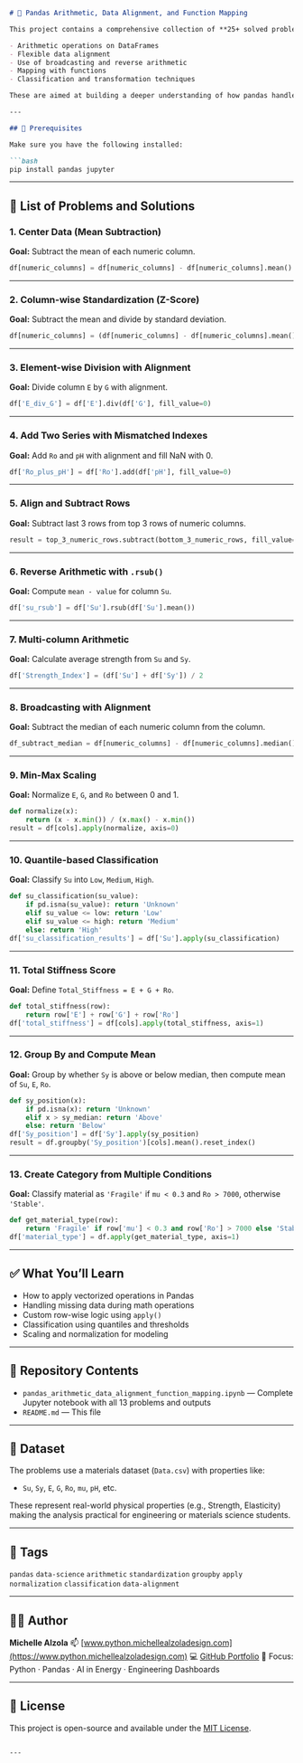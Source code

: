 ````markdown
# 🧮 Pandas Arithmetic, Data Alignment, and Function Mapping

This project contains a comprehensive collection of **25+ solved problems** using `pandas` that demonstrate:

- Arithmetic operations on DataFrames
- Flexible data alignment
- Use of broadcasting and reverse arithmetic
- Mapping with functions
- Classification and transformation techniques

These are aimed at building a deeper understanding of how pandas handles data under the hood during computations and real-world scenarios.

---

## 🔧 Prerequisites

Make sure you have the following installed:

```bash
pip install pandas jupyter
````

---

## 📘 List of Problems and Solutions

### 1. Center Data (Mean Subtraction)

**Goal:** Subtract the mean of each numeric column.

```python
df[numeric_columns] = df[numeric_columns] - df[numeric_columns].mean()
```

---

### 2. Column-wise Standardization (Z-Score)

**Goal:** Subtract the mean and divide by standard deviation.

```python
df[numeric_columns] = (df[numeric_columns] - df[numeric_columns].mean()) / df[numeric_columns].std()
```

---

### 3. Element-wise Division with Alignment

**Goal:** Divide column `E` by `G` with alignment.

```python
df['E_div_G'] = df['E'].div(df['G'], fill_value=0)
```

---

### 4. Add Two Series with Mismatched Indexes

**Goal:** Add `Ro` and `pH` with alignment and fill NaN with 0.

```python
df['Ro_plus_pH'] = df['Ro'].add(df['pH'], fill_value=0)
```

---

### 5. Align and Subtract Rows

**Goal:** Subtract last 3 rows from top 3 rows of numeric columns.

```python
result = top_3_numeric_rows.subtract(bottom_3_numeric_rows, fill_value=0)
```

---

### 6. Reverse Arithmetic with `.rsub()`

**Goal:** Compute `mean - value` for column `Su`.

```python
df['su_rsub'] = df['Su'].rsub(df['Su'].mean())
```

---

### 7. Multi-column Arithmetic

**Goal:** Calculate average strength from `Su` and `Sy`.

```python
df['Strength_Index'] = (df['Su'] + df['Sy']) / 2
```

---

### 8. Broadcasting with Alignment

**Goal:** Subtract the median of each numeric column from the column.

```python
df_subtract_median = df[numeric_columns] - df[numeric_columns].median()
```

---

### 9. Min-Max Scaling

**Goal:** Normalize `E`, `G`, and `Ro` between 0 and 1.

```python
def normalize(x):
    return (x - x.min()) / (x.max() - x.min())
result = df[cols].apply(normalize, axis=0)
```

---

### 10. Quantile-based Classification

**Goal:** Classify `Su` into `Low`, `Medium`, `High`.

```python
def su_classification(su_value):
    if pd.isna(su_value): return 'Unknown'
    elif su_value <= low: return 'Low'
    elif su_value <= high: return 'Medium'
    else: return 'High'
df['su_classification_results'] = df['Su'].apply(su_classification)
```

---

### 11. Total Stiffness Score

**Goal:** Define `Total_Stiffness = E + G + Ro`.

```python
def total_stiffness(row):
    return row['E'] + row['G'] + row['Ro']
df['total_stiffness'] = df[cols].apply(total_stiffness, axis=1)
```

---

### 12. Group By and Compute Mean

**Goal:** Group by whether `Sy` is above or below median, then compute mean of `Su`, `E`, `Ro`.

```python
def sy_position(x):
    if pd.isna(x): return 'Unknown'
    elif x > sy_median: return 'Above'
    else: return 'Below'
df['Sy_position'] = df['Sy'].apply(sy_position)
result = df.groupby('Sy_position')[cols].mean().reset_index()
```

---

### 13. Create Category from Multiple Conditions

**Goal:** Classify material as `'Fragile'` if `mu < 0.3` and `Ro > 7000`, otherwise `'Stable'`.

```python
def get_material_type(row):
    return 'Fragile' if row['mu'] < 0.3 and row['Ro'] > 7000 else 'Stable'
df['material_type'] = df.apply(get_material_type, axis=1)
```

---

## ✅ What You’ll Learn

* How to apply vectorized operations in Pandas
* Handling missing data during math operations
* Custom row-wise logic using `apply()`
* Classification using quantiles and thresholds
* Scaling and normalization for modeling

---

## 📁 Repository Contents

* `pandas_arithmetic_data_alignment_function_mapping.ipynb` — Complete Jupyter notebook with all 13 problems and outputs
* `README.md` — This file

---

## 📎 Dataset

The problems use a materials dataset (`Data.csv`) with properties like:

* `Su`, `Sy`, `E`, `G`, `Ro`, `mu`, `pH`, etc.

These represent real-world physical properties (e.g., Strength, Elasticity) making the analysis practical for engineering or materials science students.

---

## 🔖 Tags

`pandas` `data-science` `arithmetic` `standardization` `groupby` `apply` `normalization` `classification` `data-alignment`

---

## 👩‍💻 Author

**Michelle Alzola**
📫 [www.python.michellealzoladesign.com](https://www.python.michellealzoladesign.com)
💻 [GitHub Portfolio](https://github.com/michellealzola)
🧠 Focus: Python · Pandas · AI in Energy · Engineering Dashboards

---

## 🔗 License

This project is open-source and available under the [MIT License](LICENSE).

```

---


```

